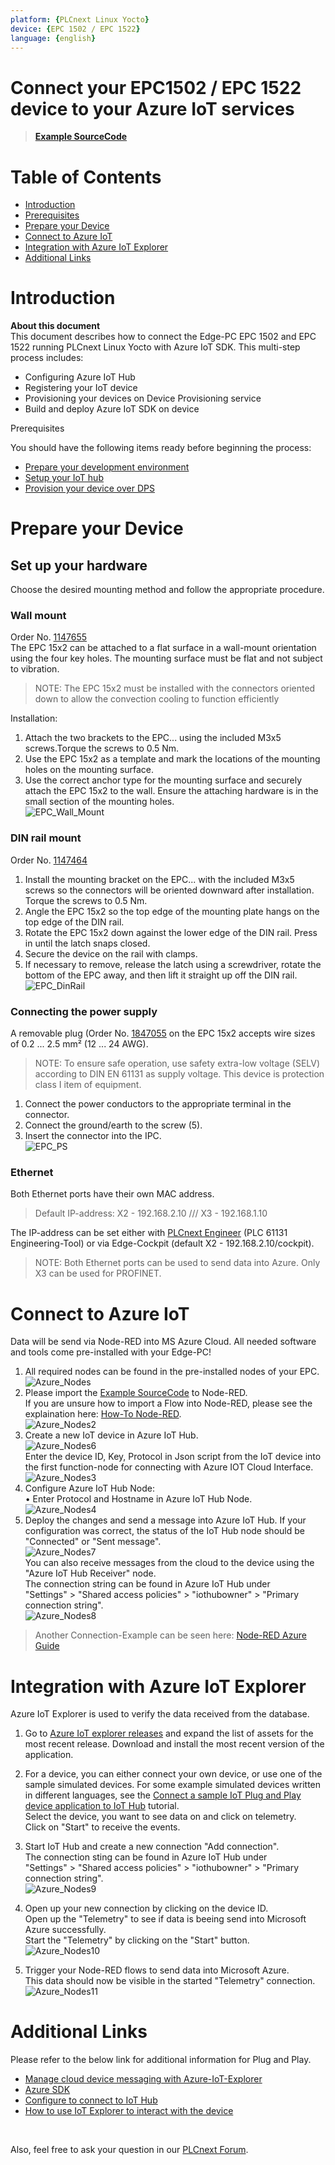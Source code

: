 ```yaml
---
platform: {PLCnext Linux Yocto}
device: {EPC 1502 / EPC 1522}
language: {english}
---
```


# Connect your EPC1502 / EPC 1522 device to your Azure IoT services

> **[Example SourceCode](SourceCode/Quickstart_Flows/QuickGuideFlows/InfluxDB_to_AWS.json)**

# Table of Contents

-   [Introduction](#Introduction)
-   [Prerequisites](#Prerequisites)
-   [Prepare your Device](#Prepareyourdevice)
-   [Connect to Azure IoT](#ConnecttoAzureIoT) 
-   [Integration with Azure IoT Explorer](#Explorer)
-   [Additional Links](#AdditionalLinks)


<a name="Introduction"></a>
# Introduction
**About this document** <br>
This document describes how to connect the Edge-PC EPC 1502 and EPC 1522 running PLCnext Linux Yocto with Azure IoT SDK. This multi-step process includes:

-   Configuring Azure IoT Hub
-   Registering your IoT device
-   Provisioning your devices on Device Provisioning service 
-   Build and deploy Azure IoT SDK on device

<a name="Prerequisites"></a>
Prerequisites

You should have the following items ready before beginning the process:

-   [Prepare your development environment](https://github.com/Azure/azure-iot-sdk-c/blob/master/doc/devbox_setup.md)
-   [Setup your IoT hub](https://github.com/robertalorro/azure-iot-device-ecosystem/blob/master/setup_iothub.md)
-   [Provision your device over DPS](https://docs.microsoft.com/en-us/azure/iot-dps/about-iot-dps)

<a name="Prepareyourdevice"></a>
# Prepare your Device
## Set up your hardware
Choose the desired mounting method and follow the appropriate 
procedure.

### Wall mount
Order No. [1147655](https://www.phoenixcontact.com/product/1147655) <br>
The EPC 15x2 can be attached to a flat surface in a wall-mount orientation using the four key holes. The mounting surface must be flat and 
not subject to vibration.
>NOTE:
The EPC 15x2 must be installed with the connectors oriented 
down to allow the convection cooling to function efficiently <br>

 Installation:
 1.  Attach the two brackets to the EPC... using the included M3x5 
screws.Torque the screws to 0.5 Nm.
2.  Use the EPC 15x2 as a template and mark the locations of the 
mounting holes on the mounting surface.
3. Use the correct anchor type for the mounting surface and securely attach the EPC 15x2 to the wall. Ensure the attaching hardware is in the small section of the mounting holes. <br>
![EPC_Wall_Mount](/FW_2021_ARCHIVE/images/EPC_WallMount.JPG)

### DIN rail mount
Order No. [1147464](https://www.phoenixcontact.com/product/1147464) <br>
1. Install the mounting bracket on the EPC... with the included 
M3x5 screws so the connectors will be oriented downward after 
installation. Torque the screws to 0.5 Nm.
2. Angle the EPC 15x2 so the top edge of the mounting plate hangs on 
the top edge of the DIN rail.
3. Rotate the EPC 15x2 down against the lower edge of the DIN rail. 
Press in until the latch snaps closed.
4. Secure the device on the rail with clamps.
5. If necessary to remove, release the latch using a screwdriver, rotate the bottom of the EPC away, and then lift it straight up off 
the DIN rail. <br>
![EPC_DinRail](/FW_2021_ARCHIVE/images/EPC_DinRail.JPG)

### Connecting the power supply
A removable plug (Order No. [1847055](https://www.phoenixcontact.com/product/1847055) on the EPC 15x2 accepts 
wire sizes of 0.2 ... 2.5 mm² (12 ... 24 AWG).
> NOTE:
To ensure safe operation, use safety extra-low voltage 
(SELV) according to DIN EN 61131 as supply voltage.
This device is protection class I item of equipment.

1. Connect the power conductors to the appropriate terminal in the 
connector.
2. Connect the ground/earth to the screw (5).
3. Insert the connector into the IPC. <br>
![EPC_PS](/FW_2021_ARCHIVE/images/EPC_PowerSupply.JPG)

### Ethernet
Both Ethernet ports have their own MAC address.
> Default IP-address: X2 - 192.168.2.10 /// X3 - 192.168.1.10

The IP-address can be set either with [PLCnext Engineer](https://www.phoenixcontact.com/product/1046008) (PLC 61131 Engineering-Tool) or via Edge-Cockpit (default X2 - 192.168.2.10/cockpit).

> NOTE: Both Ethernet ports can be used to send data into Azure. 
Only X3 can be used for PROFINET.

<a name="Connect to Azure IoT"></a>
# Connect to Azure IoT

Data will be send via Node-RED into MS Azure Cloud.
All needed software and tools come pre-installed with your Edge-PC!

1. All required nodes can be found in the pre-installed nodes of your EPC. <br>
![Azure_Nodes](/FW_2021_ARCHIVE/images/Azure_Nodes.JPG) <br>
2. Please import the [Example SourceCode](SourceCode/Quickstart_Flows/QuickGuideFlows/InfluxDB_to_AWS.json) to Node-RED. <br> 
If you are unsure how to import a Flow into Node-RED, please see the explaination here: [How-To Node-RED](/FW_2022/EdgeFunctions/1_CollectingData.md). <br>
![Azure_Nodes2](/FW_2021_ARCHIVE/images/Azure_Node2.JPG) <br>
3. Create a new IoT device in Azure IoT Hub. <br>
![Azure_Nodes6](/FW_2021_ARCHIVE/images/Azure_Node6.JPG) <br>
Enter the device ID, Key, Protocol in Json script from the IoT device into the first function-node for connecting with Azure IOT Cloud Interface. <br>
  ![Azure_Nodes3](/FW_2021_ARCHIVE/images/Azure_Node3.JPG) <br>
4. Configure Azure IoT Hub Node: <br>
•	Enter Protocol and Hostname in Azure IoT Hub Node. <br>
![Azure_Nodes4](/FW_2021_ARCHIVE/images/Azure_Node4.JPG) <br>
5. Deploy the changes and send a message into Azure IoT Hub.
If your configuration was correct, the status of the IoT Hub node should be "Connected" or "Sent message". <br>
![Azure_Nodes7](/FW_2021_ARCHIVE/images/Azure_Node7.JPG) <br>
You can also receive messages from the cloud to the device using the "Azure IoT Hub Receiver" node. <br>
The connection string can be found in Azure IoT Hub under <br>
"Settings" > "Shared access policies" > "iothubowner" > "Primary connection string". <br>
![Azure_Nodes8](/FW_2021_ARCHIVE/images/Azure_Node8.JPG) <br>

>Another Connection-Example can be seen here: [Node-RED Azure Guide](https://flows.nodered.org/node/node-red-contrib-azure-iot-hub#:~:text=node-red-contrib-azure-iot-hub%20is%20a%20Node-RED%20node%20that%20allows%20you,Hub%20Receiver%20and%20Azure%20IoT%20Hub%20Device%20Twin)

<a name="Explorer"></a>
# Integration with Azure IoT Explorer

Azure IoT Explorer is used to verify the data received from the database. <br> 
1. Go to [Azure IoT explorer releases](https://github.com/Azure/azure-iot-explorer/releases) and expand the list of assets for the most recent release. Download and install the most recent version of the application. <br>
2. For a device, you can either connect your own device, or use one of the sample simulated devices. For some example simulated devices written in different languages, see the [Connect a sample IoT Plug and Play device application to IoT Hub](https://docs.microsoft.com/en-us/azure/iot-develop/tutorial-connect-device) tutorial. <br>
Select the device, you want to see data on and click on telemetry. <br>
Click on "Start" to receive the events. <br>

3. Start IoT Hub and create a new connection "Add connection". <br>
The connection sting can be found in Azure IoT Hub under <br>
"Settings" > "Shared access policies" > "iothubowner" > "Primary connection string". <br>
![Azure_Nodes9](/FW_2021_ARCHIVE/images/Azure_Node9.JPG) <br>

4. Open up your new connection by clicking on the device ID. <br>
Open up the "Telemetry" to see if data is beeing send into Microsoft Azure successfully. <BR>
Start the "Telemetry" by clicking on the "Start" button. <BR>
![Azure_Nodes10](/FW_2021_ARCHIVE/images/Azure_Node10.JPG) <br>

5. Trigger your Node-RED flows to send data into Microsoft Azure. <br>
This data should now be visible in the started "Telemetry" connection. <br>
![Azure_Nodes11](/FW_2021_ARCHIVE/images/Azure_Node11.JPG) <br>

<a name="AdditionalLinks"></a>
# Additional Links

Please refer to the below link for additional information for Plug and Play.

-   [Manage cloud device messaging with Azure-IoT-Explorer](https://github.com/Azure/azure-iot-explorer/releases)
-   [Azure SDK](https://github.com/Azure/azure-iot-sdk-c/blob/master/provisioning_client/samples/prov_dev_client_sample/prov_dev_client_sample.c)
-   [Configure to connect to IoT Hub](https://docs.microsoft.com/en-us/azure/iot-pnp/quickstart-connect-device-c)
-   [How to use IoT Explorer to interact with the device](https://docs.microsoft.com/en-us/azure/iot-pnp/howto-use-iot-explorer#install-azure-iot-explorer)

<br>

Also, feel free to ask your question in our [PLCnext Forum](https://www.plcnext-community.net/en/discussions-2-offcanvas/forums.html).
